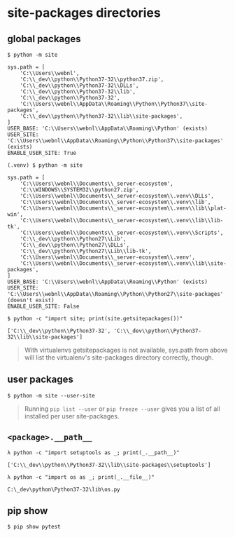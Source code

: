 # site-packages directories

## global packages

```
$ python -m site

sys.path = [
    'C:\\Users\\webnl',
    'C:\\_dev\\python\\Python37-32\\python37.zip',
    'C:\\_dev\\python\\Python37-32\\DLLs',
    'C:\\_dev\\python\\Python37-32\\lib',
    'C:\\_dev\\python\\Python37-32',
    'C:\\Users\\webnl\\AppData\\Roaming\\Python\\Python37\\site-packages',
    'C:\\_dev\\python\\Python37-32\\lib\\site-packages',
]
USER_BASE: 'C:\\Users\\webnl\\AppData\\Roaming\\Python' (exists)
USER_SITE: 'C:\\Users\\webnl\\AppData\\Roaming\\Python\\Python37\\site-packages' (exists)
ENABLE_USER_SITE: True
```

```
(.venv) $ python -m site

sys.path = [
    'C:\\Users\\webnl\\Documents\\_server-ecosystem',
    'C:\\WINDOWS\\SYSTEM32\\python27.zip',
    'C:\\Users\\webnl\\Documents\\_server-ecosystem\\.venv\\DLLs',
    'C:\\Users\\webnl\\Documents\\_server-ecosystem\\.venv\\lib',
    'C:\\Users\\webnl\\Documents\\_server-ecosystem\\.venv\\lib\\plat-win',
    'C:\\Users\\webnl\\Documents\\_server-ecosystem\\.venv\\lib\\lib-tk',
    'C:\\Users\\webnl\\Documents\\_server-ecosystem\\.venv\\Scripts',
    'C:\\_dev\\python\\Python27\\Lib',
    'C:\\_dev\\python\\Python27\\DLLs',
    'C:\\_dev\\python\\Python27\\Lib\\lib-tk',
    'C:\\Users\\webnl\\Documents\\_server-ecosystem\\.venv',
    'C:\\Users\\webnl\\Documents\\_server-ecosystem\\.venv\\lib\\site-packages',
]
USER_BASE: 'C:\\Users\\webnl\\AppData\\Roaming\\Python' (exists)
USER_SITE: 'C:\\Users\\webnl\\AppData\\Roaming\\Python\\Python27\\site-packages' (doesn't exist)
ENABLE_USER_SITE: False
```

```
$ python -c "import site; print(site.getsitepackages())"

['C:\\_dev\\python\\Python37-32', 'C:\\_dev\\python\\Python37-32\\lib\\site-packages']
```

> With virtualenvs getsitepackages is not available, sys.path from above will list the virtualenv's site-packages directory correctly, though.

## user packages

```
$ python -m site --user-site
```

> Running `pip list --user` or `pip freeze --user` gives you a list of all installed per user site-packages.

## `<package>.__path__`

```
λ python -c "import setuptools as _; print(_.__path__)"

['C:\\_dev\\python\\Python37-32\\lib\\site-packages\\setuptools']
```

```
λ python -c "import os as _; print(_.__file__)"

C:\_dev\python\Python37-32\lib\os.py
```

## pip show <package>

```
$ pip show pytest
```
